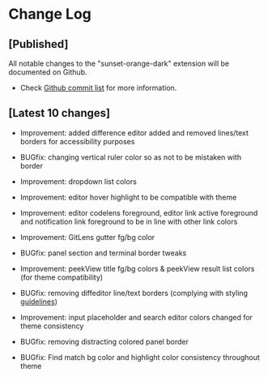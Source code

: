 # Change Log

## [Published]

All notable changes to the "sunset-orange-dark" extension will be documented on Github.

- Check [Github commit list](https://github.com/thekomer/Sunset-orange-VSCode-theme/commits/master) for more information.

## [Latest 10 changes]

- Improvement: added difference editor added and removed lines/text borders for accessibility purposes

- BUGfix: changing vertical ruler color so as not to be mistaken with border

- Improvement: dropdown list colors

- Improvement: editor hover highlight to be compatible with theme

- Improvement: editor codelens foreground, editor link active foreground and notification link foreground to be in line with other link colors

- Improvement: GitLens gutter fg/bg color

- BUGfix: panel section and terminal border tweaks

- Improvement: peekView title fg/bg colors & peekView result list colors (for theme compatibility)

- BUGfix: removing diffeditor line/text borders (complying with styling [guidelines](https://code.visualstudio.com/api/references/theme-color))

- Improvement: input placeholder and search editor colors changed for theme consistency

- BUGfix: removing distracting colored panel border

- BUGfix: Find match bg color and highlight color consistency throughout theme
